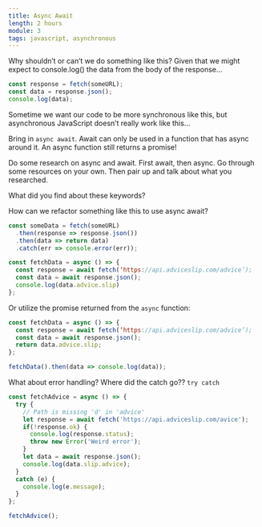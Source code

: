```yaml
---
title: Async Await
length: 2 hours
module: 3
tags: javascript, asynchronous
---
```


Why shouldn’t or can’t we do something like this? Given that we might expect to console.log() the data from the body of the response…

```js
const response = fetch(someURL);
const data = response.json();
console.log(data);
```

Sometime we want our code to be more synchronous like this, but asynchronous JavaScript doesn’t really work like this…

Bring in `async await`. Await can only be used in a function that has async around it. An async function still returns a promise!

Do some research on async and await. First await, then async. Go through some resources on your own. Then pair up and talk about what you researched.

What did you find about these keywords?

How can we refactor something like this to use async await?

```js
const someData = fetch(someURL)
  .then(response => response.json())
  .then(data => return data)
  .catch(err => console.error(err));
```

```js
const fetchData = async () => {
  const response = await fetch(‘https://api.adviceslip.com/advice’);
  const data = await response.json();
  console.log(data.advice.slip)
};
```

Or utilize the promise returned from the `async` function:

```js
const fetchData = async () => {
  const response = await fetch(‘https://api.adviceslip.com/advice’);
  const data = await response.json();
  return data.advice.slip;
};

fetchData().then(data => console.log(data));
```

What about error handling? Where did the catch go?? `try catch`

```js
const fetchAdvice = async () => {
  try {
    // Path is missing 'd' in 'advice'
    let response = await fetch('https://api.adviceslip.com/avice');
    if(!response.ok) {
      console.log(response.status);
      throw new Error('Weird error');
    }
    let data = await response.json();
    console.log(data.slip.advice);
  }
  catch (e) {
    console.log(e.message);
  }
};

fetchAdvice();
```
